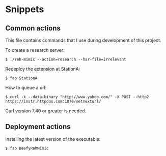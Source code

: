 
Snippets
========


Common actions
--------------

This file contains commands that I use during development of this project.


To create a research server:

    $ ./reh-mimic --action=research --har-file=irrelevant

Redeploy the extension at StationA:

    $ fab StationA

How to queue a url:

    $ curl -k --data-binary "http://www.yahoo.com/" -X POST --http2 https://instr.httpdos.com:1070/setnexturl/

Curl version 7.40 or greater is needed.


Deployment actions
------------------

Installing the latest version of the executable:

    $ fab BeefyRehMimic

